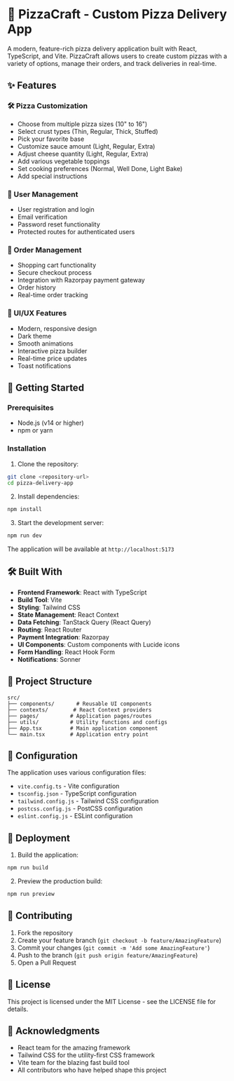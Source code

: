 # 🍕 PizzaCraft - Custom Pizza Delivery App

A modern, feature-rich pizza delivery application built with React, TypeScript, and Vite. PizzaCraft allows users to create custom pizzas with a variety of options, manage their orders, and track deliveries in real-time.

## ✨ Features

### 🛠️ Pizza Customization
- Choose from multiple pizza sizes (10" to 16")
- Select crust types (Thin, Regular, Thick, Stuffed)
- Pick your favorite base
- Customize sauce amount (Light, Regular, Extra)
- Adjust cheese quantity (Light, Regular, Extra)
- Add various vegetable toppings
- Set cooking preferences (Normal, Well Done, Light Bake)
- Add special instructions

### 👤 User Management
- User registration and login
- Email verification
- Password reset functionality
- Protected routes for authenticated users

### 🛒 Order Management
- Shopping cart functionality
- Secure checkout process
- Integration with Razorpay payment gateway
- Order history
- Real-time order tracking

### 💅 UI/UX Features
- Modern, responsive design
- Dark theme
- Smooth animations
- Interactive pizza builder
- Real-time price updates
- Toast notifications

## 🚀 Getting Started

### Prerequisites
- Node.js (v14 or higher)
- npm or yarn

### Installation

1. Clone the repository:
```bash
git clone <repository-url>
cd pizza-delivery-app
```

2. Install dependencies:
```bash
npm install
```

3. Start the development server:
```bash
npm run dev
```

The application will be available at `http://localhost:5173`

## 🛠️ Built With

- **Frontend Framework**: React with TypeScript
- **Build Tool**: Vite
- **Styling**: Tailwind CSS
- **State Management**: React Context
- **Data Fetching**: TanStack Query (React Query)
- **Routing**: React Router
- **Payment Integration**: Razorpay
- **UI Components**: Custom components with Lucide icons
- **Form Handling**: React Hook Form
- **Notifications**: Sonner

## 📁 Project Structure

```
src/
├── components/       # Reusable UI components
├── contexts/        # React Context providers
├── pages/          # Application pages/routes
├── utils/          # Utility functions and configs
├── App.tsx         # Main application component
└── main.tsx        # Application entry point
```

## 🔧 Configuration

The application uses various configuration files:
- `vite.config.ts` - Vite configuration
- `tsconfig.json` - TypeScript configuration
- `tailwind.config.js` - Tailwind CSS configuration
- `postcss.config.js` - PostCSS configuration
- `eslint.config.js` - ESLint configuration

## 🚀 Deployment

1. Build the application:
```bash
npm run build
```

2. Preview the production build:
```bash
npm run preview
```

## 🤝 Contributing

1. Fork the repository
2. Create your feature branch (`git checkout -b feature/AmazingFeature`)
3. Commit your changes (`git commit -m 'Add some AmazingFeature'`)
4. Push to the branch (`git push origin feature/AmazingFeature`)
5. Open a Pull Request

## 📝 License

This project is licensed under the MIT License - see the LICENSE file for details.

## 🙏 Acknowledgments

- React team for the amazing framework
- Tailwind CSS for the utility-first CSS framework
- Vite team for the blazing fast build tool
- All contributors who have helped shape this project 